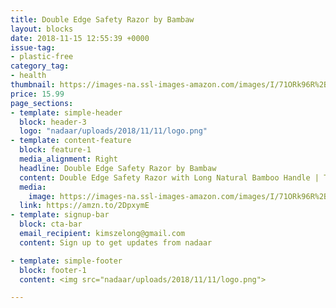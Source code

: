 ```yaml
---
title: Double Edge Safety Razor by Bambaw
layout: blocks
date: 2018-11-15 12:55:39 +0000
issue-tag:
- plastic-free
category_tag:
- health
thumbnail: https://images-na.ssl-images-amazon.com/images/I/71ORk96R%2BwL._SL1500_.jpg
price: 15.99
page_sections:
- template: simple-header
  block: header-3
  logo: "nadaar/uploads/2018/11/11/logo.png"
- template: content-feature
  block: feature-1
  media_alignment: Right
  headline: Double Edge Safety Razor by Bambaw 
  content: Double Edge Safety Razor with Long Natural Bamboo Handle | The Perfect Shave | High Quality | Sustainable and Durable | Environmentally Friendly |Fits All Double Edge Razor Blades | Bambaw
  media:
    image: https://images-na.ssl-images-amazon.com/images/I/71ORk96R%2BwL._SL1500_.jpg
  link: https://amzn.to/2DpxymE
- template: signup-bar
  block: cta-bar
  email_recipient: kimszelong@gmail.com
  content: Sign up to get updates from nadaar

- template: simple-footer
  block: footer-1
  content: <img src="nadaar/uploads/2018/11/11/logo.png">

---
```

